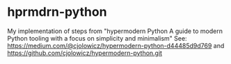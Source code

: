 # hprmdrn-python
My implementation of steps from "hypermodern Python A guide to modern Python tooling with a focus on simplicity and minimalism" See: https://medium.com/@cjolowicz/hypermodern-python-d44485d9d769 and https://github.com/cjolowicz/hypermodern-python.git
